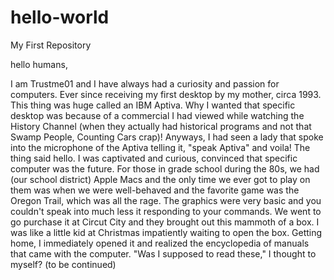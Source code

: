 # hello-world
My First Repository

hello humans, 

I am Trustme01 and I have always had a curiosity and passion for computers. Ever since receiving my first 
desktop by my mother, circa 1993. This thing was huge called an IBM Aptiva. Why I wanted that specific desktop 
was because of a commercial I had viewed while watching the History Channel (when they actually had historical programs and not that Swamp People, Counting Cars crap)! Anyways, I had seen a lady that spoke into the microphone of the Aptiva telling it, "speak Aptiva" and voila! The thing said hello. I was captivated and curious, convinced that specific computer was the future. For those in grade school during the 80s, we had (our school district) Apple Macs and the only time we ever got to play on them was when we were well-behaved and the favorite game was the Oregon Trail, which was all the rage. The graphics were very basic and you couldn't speak into much less it responding to your commands. We went to go purchase it at Circut City and they brought out this mammoth of a box. I was like a little kid at Christmas impatiently waiting to open the box. Getting home, I immediately opened it and realized the encyclopedia of manuals that came with the computer. "Was I supposed to read these," I thought to myself? 
(to be continued) 


